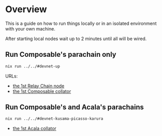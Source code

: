 # Overview

This is a guide on how to run things locally or in an isolated environment with your own machine.

After starting local nodes wait up to 2 minutes until all will be wired.

## Run Composable's parachain only

```bash
nix run ../../#devnet-up
```

URLs:
* [the 1st Relay Chain node](https://polkadot.js.org/apps/?rpc=ws%3A%2F%2F127.0.0.1%3A9944#/explorer)
* [the 1st Composable collator](https://polkadot.js.org/apps/?rpc=ws%3A%2F%2F127.0.0.1%3A9988#/explorer)

## Run Composable's and Acala's parachains

```bash
nix run ../../#devnet-kusama-picasso-karura
```

* [the 1st Acala collator](https://polkadot.js.org/apps/?rpc=ws%3A%2F%2F127.0.0.1%3A9998#/explorer)
